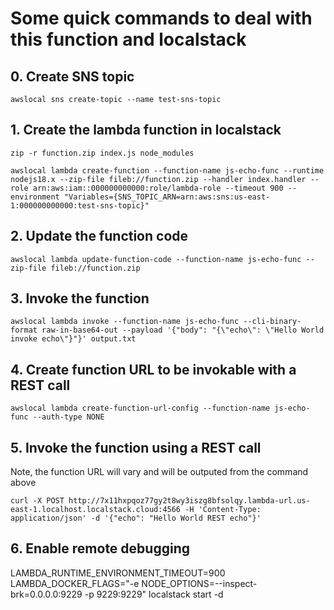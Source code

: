 Some quick commands to deal with this function and localstack
=======

## 0. Create SNS topic
`awslocal sns create-topic --name test-sns-topic`

## 1. Create the lambda function in localstack

`zip -r function.zip index.js node_modules`

`awslocal lambda create-function --function-name js-echo-func --runtime nodejs18.x --zip-file fileb://function.zip --handler index.handler --role arn:aws:iam::000000000000:role/lambda-role --timeout 900 --environment "Variables={SNS_TOPIC_ARN=arn:aws:sns:us-east-1:000000000000:test-sns-topic}"`

## 2. Update the function code

`awslocal lambda update-function-code --function-name js-echo-func --zip-file fileb://function.zip`

## 3. Invoke the function

`awslocal lambda invoke --function-name js-echo-func --cli-binary-format raw-in-base64-out --payload '{"body": "{\"echo\": \"Hello World invoke echo\"}"}' output.txt`

## 4. Create function URL to be invokable with a REST call

`awslocal lambda create-function-url-config --function-name js-echo-func --auth-type NONE`

## 5. Invoke the function using a REST call
Note, the function URL will vary and will be outputed from the command above

`curl -X POST http://7x11hxpqoz77gy2t8wy3iszg8bfsolqy.lambda-url.us-east-1.localhost.localstack.cloud:4566 -H 'Content-Type: application/json' -d '{"echo": "Hello World REST echo"}'`

## 6. Enable remote debugging

LAMBDA_RUNTIME_ENVIRONMENT_TIMEOUT=900 LAMBDA_DOCKER_FLAGS="-e NODE_OPTIONS=--inspect-brk=0.0.0.0:9229 -p 9229:9229" localstack start -d